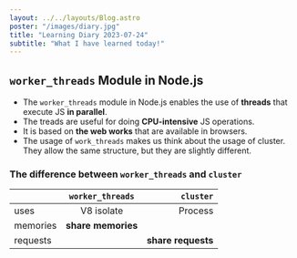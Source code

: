```yaml
---
layout: ../../layouts/Blog.astro
poster: "/images/diary.jpg"
title: "Learning Diary 2023-07-24"
subtitle: "What I have learned today!"
---
```


## `worker_threads` Module in Node.js
- The `worker_threads` module in Node.js enables the use of **threads** that execute JS **in parallel**.
- The treads are useful for doing **CPU-intensive** JS operations.
- It is based on **the web works** that are available in browsers.
- The usage of `work_threads` makes us think about the usage of cluster. They allow the same structure, but they are slightly different.

### The difference between `worker_threads` and `cluster`

|             | `worker_threads`   | `cluster`          |
| :---        |    :----:          |          ---:      |
| uses        | V8 isolate         | Process            |
| memories    | **share memories** |                    |
| requests    |                    | **share requests** |